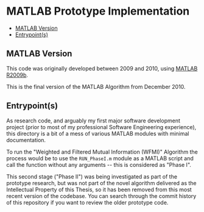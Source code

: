 # MATLAB Prototype Implementation

<!-- MarkdownTOC -->

- [MATLAB Version](#matlab-version)
- [Entrypoint\(s\)](#entrypoints)

<!-- /MarkdownTOC -->


<a id="matlab-version"></a>
## MATLAB Version

This code was originally developed between 2009 and 2010, using [MATLAB R2009b](https://blogs.mathworks.com/community/2009/09/07/new-and-updated-desktop-features-in-matlab-r2009b/).

This is the final version of the MATLAB Algorithm from December 2010.

<a id="entrypoints"></a>
## Entrypoint(s)

As research code, and arguably my first major software development project (prior to most of my professional Software Engineering experience), this directory is a bit of a mess of various MATLAB modules with minimal documentation.

To run the "Weighted and Filtered Mutual Information (WFMI)" Algorithm the process would be to use the `RUN_PhaseI.m` module as a MATLAB script and call the function without any arguments -- this is considered as "Phase I".

This second stage ("Phase II") was being investigated as part of the prototype research, but was not part of the novel algorithm delivered as the Intellectual Property of this Thesis, so it has been removed from this most recent version of the codebase. You can search through the commit history of this repository if you want to review the older prototype code.
